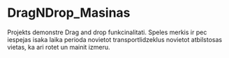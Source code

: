 # DragNDrop_Masinas
Projekts demonstre Drag and drop funkcinalitati. Speles merkis ir pec iespejas isaka laika perioda novietot transportlidzeklus novietot atbilstosas vietas, ka ari rotet un mainit izmeru.
